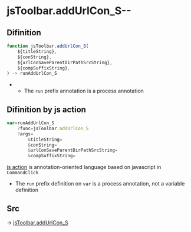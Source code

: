 # jsToolbar.addUrlCon_S--

## Difinition

```js.js
function jsToolbar.addUrlCon_S(
	${titleString},
	${conString},
	${urlConSaveParentDirPathSrcString},
	${compSuffixString},
) -> runAddUrlCon_S
```

- - The `run` prefix annotation is a process annotation


## Difinition by js action

```js.js
var=runAddUrlCon_S
	?func=jsToolbar.addUrlCon_S
	?args=
		&titleString=
		&conString=
		&urlConSaveParentDirPathSrcString=
		&compSuffixString=
```

[js action](#) is annotation-oriented language based on javascript in `CommandClick`

- The `run` prefix definition on `var` is a process annotation, not a variable definition

## Src

-> [jsToolbar.addUrlCon_S](https://github.com/puutaro/CommandClick/blob/master/app/src/main/java/com/puutaro/commandclick/fragment_lib/terminal_fragment/js_interface/toolbar/JsToolbar.kt#L61)


